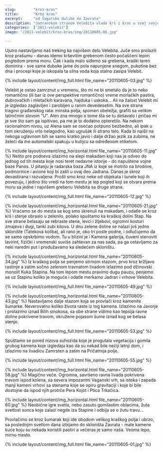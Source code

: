 ```yaml
---
slug:        "kroz-kras"
title:       "Kroz kras"
excerpt:     "od Šugarske dulibe do Zavrate"
description: "Jadranskom stranom Velebita vlada krš i kras u svoj svojoj veličanstvenosti belih skulpura koje je izvajala voda, ušuškanih u kržljavo rastinje. Od Šugarske Dulibe preko Panosa, napuštene radarske baze JNA, od prelepog Stapa i Kuka Stapine preko magičnih usnulih kraških polja, išli smo do skrivenog kamenog skloništa Zavrata."
categories:  ['2011-velebit']
image: "/2011-velebit/kroz-kras/img/20110605-08.jpg"
  
---
```


Ujutro nastavljamo naš treking ka najvišem delu Velebita. Juče smo prolazili kroz prašumu - danas idemo krševitim 
grebenom često počašćeni lepim pogledom prema moru. Čak i kada malo siđemo sa grebena, kraški teren dominira - sve same 
duboke jame do pola napunjene snegom, pukotine bez dna i procepi koje je iskopala ta silna voda koja stalno zasipa Velebit.

{% include layout/content/img_full.html file_name="20110605-03.jpg" %}

Velebit je ostao zamrznut u vremenu, što mi ne bi smetalo da je to neko romantično (ili bar iz ove perspektive romantično) 
vreme morlačkih pastira, dubrovačkih i mletačkih karavana, hajduka i uskoka... Ali na žalost Velebit mi je izgledao 
zaglavljen i zarobljen u ranim devedesetim. Na sve strane tragovi građanskog rata: minska polja, spomen obeležja, grafiti 
sa velikim latiničnim slovom "U". Alen zna mnogo o tome šta se tu dešavalo i pričao mi je sve što sam ga ispitivao, pa 
me je to dodatno opteretilo. Na nekom racionalnom nivou, uz Alena sam se osećao potpuno bezbedno, ali ipak u tom okruženju 
vrlo nelagodno, kao ugrušak ili strano telo. Kada bi naišli na nekoga uglavnom bih se samo kratko javio i dalje držao 
jezik za zubima, ne želeći da me automatski spakuju u kutijcu sa određenom etiketom.

{% include layout/content/img_horizontal.html file_name="20110605-11.jpg" %}
Nešto pre podneva izlazimo na slepi makadam koji nas je odveo do jednog od tih mesta koje nosi teret nedavne istorije - 
do napuštene vojne baze Panos. U pitanju je radarska baza JNA iz koje se motrilo na brodove, podmornice i avione koji bi 
zašli u ovaj deo Jadrana. Danas je skroz devastirana i razvaljena. Prošli smo kroz neke od objekata i tunele koji ih 
povezuju, i jedino što vredi na tom mestu je lep pogled koji se otvara prema moru sa jedne i najvišem grebenu Velebita 
sa druge strane.

{% include layout/content/img_full.html file_name="20110605-12.jpg" %}

{% include layout/content/img_horizontal.html file_name="20110605-21.jpg" %}
Vraćamo se do mesta sa kog smo skrenuli na makadam, i odatle se kroz krš i stenje obraslo u zelenilo, polako 
spuštamo ka kraškoj dolini Stap. Na sve strane belasaju se rebraste stene, levci i žljebovi, ogromni kosturi zmajeva i 
dugi, tanki zubi kitova. U dnu zelene doline se nalazi još jedno sklonište (Tatekova koliba), ali rano je, oko tri 
posle podne, i odlučujemo da se samo opskrbimo vodom. Tu u blizini je i Kamena galerija, čuveni stenoviti lavirint, 
fizički i vremenski suviše zahtevan za nas sada, pa ga ostavljamo za neki naredni put i produžavamo ka sledećem skloništu.

{% include layout/content/img_horizontal.html file_name="20110605-34.jpg" %}
Iz kraškog polja se penjemo strmom stazom, prvo kroz kržljavo rastinje a zatim sočno zelenom travnatom livadom izlazimo 
pod džinovski monolit Kuka Stapina. Na tom lepom mestu pravimo dugu pauzu, penjemo se uz Stapinu 
koliko je moguće i odatle merkamo Jadran i vrhove Velebita.

{% include layout/content/img_full.html file_name="20110605-49.jpg" %}

{% include layout/content/img_horizontal.html file_name="20110605-43.jpg" %}
Nastavljamo dalje stazom koja se provlači kroz kamenite šumarke. Neverovatno koliko života raste iz tog kamena. Izlazimo 
na Javorje i prolazimo iznad Bilih sinokosa, sa obe strane vidimo kao tepsija ravne doline pokrivene travom, okružene 
pojasom šume iznad kog se belasa stenje.

{% include layout/content/img_full.html file_name="20110605-53.jpg" %}

Spuštamo se pored nizova suhozida koje je progutala vegetacija i gomila grubog kamena koje izgledaju kao da su nekad bile 
nečiji letnji dom, i izlazimo na livadicu Zamrsten a zatim na Pričatrnja polje.

{% include layout/content/img_full.html file_name="20110605-55.jpg" %}

{% include layout/content/img_horizontal.html file_name="20110605-58.jpg" %}
Magično veče. Ogromna, savršeno ravna livada pokrivena travom ispod kolena, sa severa impozantni Vaganski vrh, sa istoka 
i zapada manji kameni vrhovi sa stenama koje se opiru gravitaciji i koje bi bile dostojne da ispod njih protrče Pera Kojot 
i Ptica Trkačica.

{% include layout/content/img_horizontal.html file_name="20110605-60.jpg" %}
Neobične igre svetla, nebo zasuto gomilastim oblacima, žuta svetlost sunca koje zalazi negde iza Stapine i odbija se o žutu travu...

Provlačimo se kroz šumarak koji ide obodom velikog kraškog polja i ubrzo, sa poslednjim svetlom dana izbijamo do skloništa 
Zavrata - male kamene kuće koju su nekada koristili pastiri a večeras je samo naša. Veoma lepo, mirno mesto.

{% include layout/content/img_full.html file_name="20110605-01.jpg" %}
